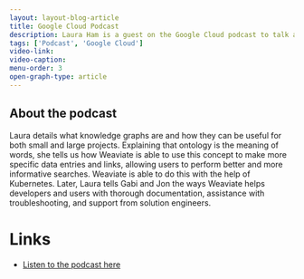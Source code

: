 ```yaml
---
layout: layout-blog-article
title: Google Cloud Podcast
description: Laura Ham is a guest on the Google Cloud podcast to talk about Weaviate and SeMI
tags: ['Podcast', 'Google Cloud']
video-link:
video-caption:
menu-order: 3
open-graph-type: article
---
```


## About the podcast

Laura details what knowledge graphs are and how they can be useful for both small and large projects. Explaining that ontology is the meaning of words, she tells us how Weaviate is able to use this concept to make more specific data entries and links, allowing users to perform better and more informative searches. Weaviate is able to do this with the help of Kubernetes. Later, Laura tells Gabi and Jon the ways Weaviate helps developers and users with thorough documentation, assistance with troubleshooting, and support from solution engineers.

# Links

- [Listen to the podcast here](https://www.gcppodcast.com/post/episode-198-semi-technologies-with-laura-ham/)